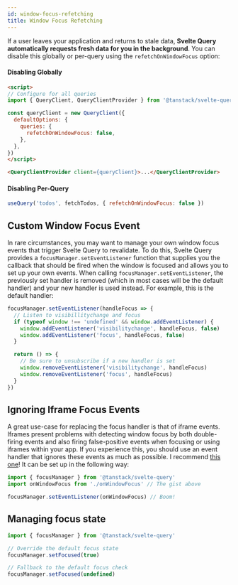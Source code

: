 ```yaml
---
id: window-focus-refetching
title: Window Focus Refetching
---
```


If a user leaves your application and returns to stale data, **Svelte Query automatically requests fresh data for you in the background**. You can disable this globally or per-query using the `refetchOnWindowFocus` option:

#### Disabling Globally

```markdown
<script>
// Configure for all queries
import { QueryClient, QueryClientProvider } from '@tanstack/svelte-query'

const queryClient = new QueryClient({
  defaultOptions: {
    queries: {
      refetchOnWindowFocus: false,
    },
  },
})
</script>

<QueryClientProvider client={queryClient}>...</QueryClientProvider>

```

#### Disabling Per-Query

```js
useQuery('todos', fetchTodos, { refetchOnWindowFocus: false })
```

## Custom Window Focus Event

In rare circumstances, you may want to manage your own window focus events that trigger Svelte Query to revalidate. To do this, Svelte Query provides a `focusManager.setEventListener` function that supplies you the callback that should be fired when the window is focused and allows you to set up your own events. When calling `focusManager.setEventListener`, the previously set handler is removed (which in most cases will be the default handler) and your new handler is used instead. For example, this is the default handler:

```js
focusManager.setEventListener(handleFocus => {
  // Listen to visibillitychange and focus
  if (typeof window !== 'undefined' && window.addEventListener) {
    window.addEventListener('visibilitychange', handleFocus, false)
    window.addEventListener('focus', handleFocus, false)
  }

  return () => {
    // Be sure to unsubscribe if a new handler is set
    window.removeEventListener('visibilitychange', handleFocus)
    window.removeEventListener('focus', handleFocus)
  }
})
```

## Ignoring Iframe Focus Events

A great use-case for replacing the focus handler is that of iframe events. Iframes present problems with detecting window focus by both double-firing events and also firing false-positive events when focusing or using iframes within your app. If you experience this, you should use an event handler that ignores these events as much as possible. I recommend [this one](https://gist.github.com/tannerlinsley/1d3a2122332107fcd8c9cc379be10d88)! It can be set up in the following way:

```js
import { focusManager } from '@tanstack/svelte-query'
import onWindowFocus from './onWindowFocus' // The gist above

focusManager.setEventListener(onWindowFocus) // Boom!
```

## Managing focus state

```js
import { focusManager } from '@tanstack/svelte-query'

// Override the default focus state
focusManager.setFocused(true)

// Fallback to the default focus check
focusManager.setFocused(undefined)
```
